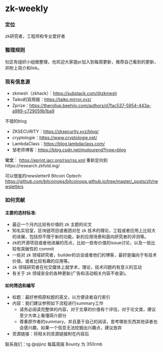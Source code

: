 # zk-weekly

### 定位
zk研究者，工程师和专业爱好者

### 整理规则
社区有组织小组做整理，也欢迎大家提pr加入到每周更新，推荐自己看到的更新，并附上简介和link。

### 现有信息源
- zkmesh（zkhack）：https://substack.com/@zkmesh
- Taiko的双周报：https://taiko.mirror.xyz/
- Zprize：https://therollup.beehiiv.com/authors/d7fac537-5954-443a-a989-c729059b1ba9

不错的blog
- ZKSECURITY：https://zksecurity.xyz/blog/
- cryptologie：https://www.cryptologie.net/  
- LambdaClass：https://blog.lambdaclass.com/  
- 邹老师博客：https://blog.csdn.net/mutourend?type=blog

**论文**： https://eprint.iacr.org/rss/rss.xml 重新定向到https://research.zkfold.ing/ 

可以借鉴的newsletter9
Bitcoin Optech: https://github.com/bitcoinops/bitcoinops.github.io/tree/master/_posts/zh/newsletters


### 如何贡献

#### 主要的选材标准:

- 最近一个月内比较有价值的 zk 主题的论文
- 知名实验室，区块链项目或者团对在 zk 技术的理论，工程或者应用上比较大的进展，包括但不限于新的功能，新的应用场景和面向研究者的评测等。
- zk的开源项目或者他进展的亮点，比如一些有价值的issue讨论，以及一些比较有突破性的 commit
- 一些对 zk 领域研究者，builder的访谈或者他们的博客，最好是偏向于有技术价值，或者比较有趣的应用等。
- zk 领域研究者在社交媒体上就学术，理论，技术问题的有意义的互动
- 有关于 zk 领域安全的各种更新(广告和活动相关内容不收录)。

#### 如何筛选和编写

- 标题：最好参照原标题的英文，以方便读者自行索引
- 内容：我们建议参照如下流程进行summary工作
    - 请务必阅读完整体的内容，对于文章的价值有个评估，对于论文类，建议至少大体上看懂简介部分
    - 尊重原作者的summary，并且基于自己的阅读，思考哪些东西其他读者也会感兴趣，如果一个信息无法挖掘出兴趣点，建议放弃
- 资源链接：将相关的资源链接附在内容后


联系我们：tg @qijinz
每篇周报 Bounty 为 350rmb